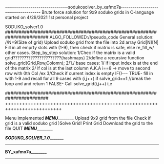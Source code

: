 --------------------------------sodukosolver_by_xafmo7a-------------------------------------
Brute force solution for 9x9 soduko grids in C-language
started on 4/29/2021 1st personal project

SODUKO_solver1.0
########################################################################
ALGO_FOLLOWED://pseudo_code
General solution: //N=9(Size of grid)
Upload soduko grid from the file into 2d array Grid[N][N]
 Fill in all emprty slots with (1-9), then check if matrix is safe, else re_fill_w/ other cases.
Step_by_step solution:
1/Chec if the matrix is a valid grid??????????????????????(hashmaps)
2/define a recursive function solve_grid(Grid,Row,Colomn);
2/1./ base cases: 1/ If input index is at the end of the matrix 
                  2/ If col is at the last column A.K.A  i==8 -> move to second row with 0th Col /ex
3/Check if current index is empty IF()---
 TRUE- fill in with 1-9 and recall for all 9 cases with (i,j++)
      if solve_grid==1 //break the loop and and return 1
 FALSE- Call solve_grid(i,j++)  i,e

########################################################################
++++++++++++++++++++++++++++++++++++++++++++++++++++++++++++++++++++++++++

Menu implemented
    ___________________________________MENU___________________________________________
    Upload 9x9 grid from the file
    Check if grid is a valid soduko grid
    )Solve Grid!
    Print Grid
    Download the grid to the file
    QUIT
    ___________________________________MENU___________________________________________

















_____________________________SODUKO_SOLVER_1.0____________________________________
   ********************************          *************************************
________________________________BY_xafmo7a________________________________________
 ********************************          ************************************

